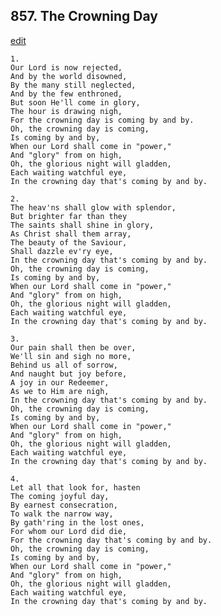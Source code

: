 
## 857.  The Crowning Day
[edit](https://docs.google.com/document/d/1w6NQC%2DjWvMCL7FoesmLhhZI49atQZXTj/edit?mode=html)



    1.
    Our Lord is now rejected,
    And by the world disowned,
    By the many still neglected,
    And by the few enthroned,
    But soon He'll come in glory,
    The hour is drawing nigh,
    For the crowning day is coming by and by.
    Oh, the crowning day is coming, 
    Is coming by and by,
    When our Lord shall come in "power," 
    And "glory" from on high,
    Oh, the glorious night will gladden,
    Each waiting watchful eye,
    In the crowning day that's coming by and by.

    2.
    The heav'ns shall glow with splendor,
    But brighter far than they
    The saints shall shine in glory,
    As Christ shall them array,
    The beauty of the Saviour,
    Shall dazzle ev'ry eye,
    In the crowning day that's coming by and by.
    Oh, the crowning day is coming, 
    Is coming by and by,
    When our Lord shall come in "power," 
    And "glory" from on high,
    Oh, the glorious night will gladden,
    Each waiting watchful eye,
    In the crowning day that's coming by and by.

    3.
    Our pain shall then be over,
    We'll sin and sigh no more,
    Behind us all of sorrow,
    And naught but joy before,
    A joy in our Redeemer,
    As we to Him are nigh,
    In the crowning day that's coming by and by.
    Oh, the crowning day is coming, 
    Is coming by and by,
    When our Lord shall come in "power," 
    And "glory" from on high,
    Oh, the glorious night will gladden,
    Each waiting watchful eye,
    In the crowning day that's coming by and by.

    4.
    Let all that look for, hasten
    The coming joyful day,
    By earnest consecration,
    To walk the narrow way,
    By gath'ring in the lost ones,
    For whom our Lord did die,
    For the crowning day that's coming by and by.
    Oh, the crowning day is coming, 
    Is coming by and by,
    When our Lord shall come in "power," 
    And "glory" from on high,
    Oh, the glorious night will gladden,
    Each waiting watchful eye,
    In the crowning day that's coming by and by.

